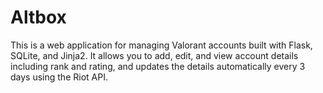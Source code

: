 # Altbox
This is a web application for managing Valorant accounts built with Flask, SQLite, and Jinja2. It allows you to add, edit, and view account details including rank and rating, and updates the details automatically every 3 days using the Riot API.
